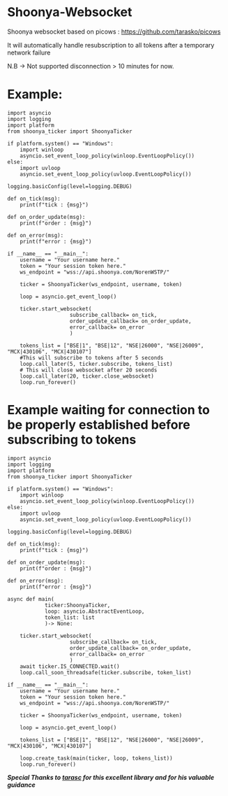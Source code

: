 # Shoonya-Websocket
Shoonya websocket based on picows : https://github.com/tarasko/picows

It will automatically handle resubscription to all tokens after a temporary network failure

N.B -> Not supported disconnection > 10 minutes for now. 

# Example:
```
import asyncio
import logging
import platform
from shoonya_ticker import ShoonyaTicker

if platform.system() == "Windows":
    import winloop
    asyncio.set_event_loop_policy(winloop.EventLoopPolicy())
else:
    import uvloop
    asyncio.set_event_loop_policy(uvloop.EventLoopPolicy())

logging.basicConfig(level=logging.DEBUG)

def on_tick(msg):
    print(f"tick : {msg}")

def on_order_update(msg):
    print(f"order : {msg}")

def on_error(msg):
    print(f"error : {msg}")

if __name__ == "__main__":
    username = "Your username here."
    token = "Your session token here."
    ws_endpoint = "wss://api.shoonya.com/NorenWSTP/"

    ticker = ShoonyaTicker(ws_endpoint, username, token)

    loop = asyncio.get_event_loop()

    ticker.start_websocket(
                    subscribe_callback= on_tick,
                    order_update_callback= on_order_update,
                    error_callback= on_error
                    )
    
    tokens_list = ["BSE|1", "BSE|12", "NSE|26000", "NSE|26009", "MCX|430106", "MCX|430107"]
    #This will subscribe to tokens after 5 seconds 
    loop.call_later(5, ticker.subscribe, tokens_list)
    # This will close websocket after 20 seconds
    loop.call_later(20, ticker.close_websocket) 
    loop.run_forever()
```

# Example waiting for connection to be properly established before subscribing to tokens
```
import asyncio
import logging
import platform
from shoonya_ticker import ShoonyaTicker

if platform.system() == "Windows":
    import winloop
    asyncio.set_event_loop_policy(winloop.EventLoopPolicy())
else:
    import uvloop
    asyncio.set_event_loop_policy(uvloop.EventLoopPolicy())

logging.basicConfig(level=logging.DEBUG)

def on_tick(msg):
    print(f"tick : {msg}")

def on_order_update(msg):
    print(f"order : {msg}")

def on_error(msg):
    print(f"error : {msg}")

async def main(
            ticker:ShoonyaTicker,
            loop: asyncio.AbstractEventLoop,
            token_list: list
            )-> None:
    
    ticker.start_websocket(
                    subscribe_callback= on_tick,
                    order_update_callback= on_order_update,
                    error_callback= on_error
                    )
    await ticker.IS_CONNECTED.wait()
    loop.call_soon_threadsafe(ticker.subscribe, token_list)

if __name__ == "__main__":
    username = "Your username here."
    token = "Your session token here."
    ws_endpoint = "wss://api.shoonya.com/NorenWSTP/"

    ticker = ShoonyaTicker(ws_endpoint, username, token)

    loop = asyncio.get_event_loop()
    
    tokens_list = ["BSE|1", "BSE|12", "NSE|26000", "NSE|26009", "MCX|430106", "MCX|430107"]
    
    loop.create_task(main(ticker, loop, tokens_list))
    loop.run_forever()
```

**_Special Thanks to [tarasc](https://github.com/tarasko) for this excellent library and for his valuable guidance_** 
